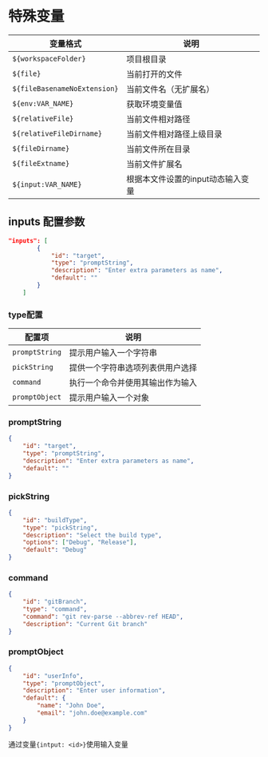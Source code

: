 # 特殊变量

| 变量格式                     | 说明                              |
| ---------------------------- | --------------------------------- |
| `${workspaceFolder}`         | 项目根目录                        |
| `${file}`                    | 当前打开的文件                    |
| `${fileBasenameNoExtension}` | 当前文件名（无扩展名）            |
| `${env:VAR_NAME}`            | 获取环境变量值                    |
| `${relativeFile}`            | 当前文件相对路径                  |
| `${relativeFileDirname}`     | 当前文件相对路径上级目录          |
| `${fileDirname}`             | 当前文件所在目录                  |
| `${fileExtname}`             | 当前文件扩展名                    |
| `${input:VAR_NAME}`          | 根据本文件设置的input动态输入变量 |

## inputs 配置参数

```json
"inputs": [
        {
            "id": "target",
            "type": "promptString",
            "description": "Enter extra parameters as name",
            "default": ""
        }
    ]
```

### type配置

| 配置项         | 说明                             |
| -------------- | -------------------------------- |
| `promptString` | 提示用户输入一个字符串           |
| `pickString`   | 提供一个字符串选项列表供用户选择 |
| `command`      | 执行一个命令并使用其输出作为输入 |
| `promptObject` | 提示用户输入一个对象             |

### promptString

```json
{
    "id": "target",
    "type": "promptString",
    "description": "Enter extra parameters as name",
    "default": ""
}
```

### pickString

```json
{
    "id": "buildType",
    "type": "pickString",
    "description": "Select the build type",
    "options": ["Debug", "Release"],
    "default": "Debug"
}
```

### command

```json
{
    "id": "gitBranch",
    "type": "command",
    "command": "git rev-parse --abbrev-ref HEAD",
    "description": "Current Git branch"
}
```

### promptObject

```json
{
    "id": "userInfo",
    "type": "promptObject",
    "description": "Enter user information",
    "default": {
        "name": "John Doe",
        "email": "john.doe@example.com"
    }
}
```

通过变量`{intput: <id>}`使用输入变量
